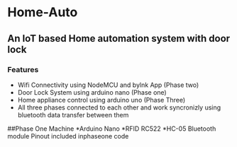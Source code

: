 # Home-Auto
## An IoT based Home automation system with door lock
### Features
  * Wifi Connectivity using NodeMCU and bylnk App (Phase two)
  * Door Lock System using arduino nano (Phase one)
  * Home appliance control using arduino uno (Phase Three)
  * All three phases connected to each other and work syncronizly using bluetooth data transfer between them


##Phase One Machine
 *Arduino Nano
 *RFID RC522
 *HC-05 Bluetooth module
Pinout included inphaseone code
